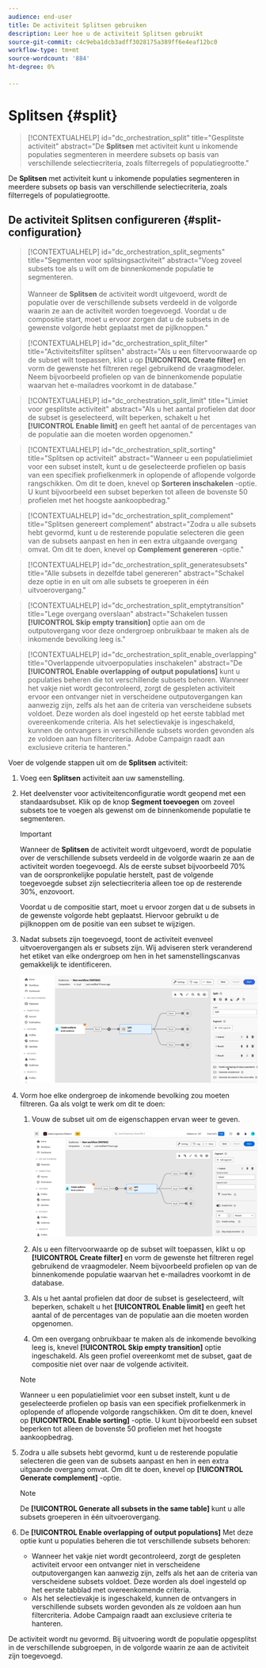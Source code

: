 ```yaml
---
audience: end-user
title: De activiteit Splitsen gebruiken
description: Leer hoe u de activiteit Splitsen gebruikt
source-git-commit: c4c9eba1dcb3adff3028175a389ff6e4eaf12bc0
workflow-type: tm+mt
source-wordcount: '884'
ht-degree: 0%

---
```



# Splitsen {#split}

>[!CONTEXTUALHELP]
>id="dc_orchestration_split"
>title="Gesplitste activiteit"
>abstract="De **Splitsen** met activiteit kunt u inkomende populaties segmenteren in meerdere subsets op basis van verschillende selectiecriteria, zoals filterregels of populatiegrootte."

De **Splitsen** met activiteit kunt u inkomende populaties segmenteren in meerdere subsets op basis van verschillende selectiecriteria, zoals filterregels of populatiegrootte.

## De activiteit Splitsen configureren {#split-configuration}

>[!CONTEXTUALHELP]
>id="dc_orchestration_split_segments"
>title="Segmenten voor splitsingsactiviteit"
>abstract="Voeg zoveel subsets toe als u wilt om de binnenkomende populatie te segmenteren.<br/></br>Wanneer de **Splitsen** de activiteit wordt uitgevoerd, wordt de populatie over de verschillende subsets verdeeld in de volgorde waarin ze aan de activiteit worden toegevoegd. Voordat u de compositie start, moet u ervoor zorgen dat u de subsets in de gewenste volgorde hebt geplaatst met de pijlknoppen."

>[!CONTEXTUALHELP]
>id="dc_orchestration_split_filter"
>title="Activiteitsfilter splitsen"
>abstract="Als u een filtervoorwaarde op de subset wilt toepassen, klikt u op **[!UICONTROL Create filter]** en vorm de gewenste het filtreren regel gebruikend de vraagmodeler. Neem bijvoorbeeld profielen op van de binnenkomende populatie waarvan het e-mailadres voorkomt in de database."

>[!CONTEXTUALHELP]
>id="dc_orchestration_split_limit"
>title="Limiet voor gesplitste activiteit"
>abstract="Als u het aantal profielen dat door de subset is geselecteerd, wilt beperken, schakelt u het **[!UICONTROL Enable limit]** en geeft het aantal of de percentages van de populatie aan die moeten worden opgenomen."

>[!CONTEXTUALHELP]
>id="dc_orchestration_split_sorting"
>title="Splitsen op activiteit"
>abstract="Wanneer u een populatielimiet voor een subset instelt, kunt u de geselecteerde profielen op basis van een specifiek profielkenmerk in oplopende of aflopende volgorde rangschikken. Om dit te doen, knevel op **Sorteren inschakelen** -optie. U kunt bijvoorbeeld een subset beperken tot alleen de bovenste 50 profielen met het hoogste aankoopbedrag."

>[!CONTEXTUALHELP]
>id="dc_orchestration_split_complement"
>title="Splitsen genereert complement"
>abstract="Zodra u alle subsets hebt gevormd, kunt u de resterende populatie selecteren die geen van de subsets aanpast en hen in een extra uitgaande overgang omvat. Om dit te doen, knevel op **Complement genereren** -optie."

>[!CONTEXTUALHELP]
>id="dc_orchestration_split_generatesubsets"
>title="Alle subsets in dezelfde tabel genereren"
>abstract="Schakel deze optie in en uit om alle subsets te groeperen in één uitvoerovergang."

>[!CONTEXTUALHELP]
>id="dc_orchestration_split_emptytransition"
>title="Lege overgang overslaan"
>abstract="Schakelen tussen **[!UICONTROL Skip empty transition]** optie aan om de outputovergang voor deze ondergroep onbruikbaar te maken als de inkomende bevolking leeg is."

>[!CONTEXTUALHELP]
>id="dc_orchestration_split_enable_overlapping"
>title="Overlappende uitvoerpopulaties inschakelen"
>abstract="De **[!UICONTROL Enable overlapping of output populations]** kunt u populaties beheren die tot verschillende subsets behoren. Wanneer het vakje niet wordt gecontroleerd, zorgt de gespleten activiteit ervoor een ontvanger niet in verscheidene outputovergangen kan aanwezig zijn, zelfs als het aan de criteria van verscheidene subsets voldoet. Deze worden als doel ingesteld op het eerste tabblad met overeenkomende criteria. Als het selectievakje is ingeschakeld, kunnen de ontvangers in verschillende subsets worden gevonden als ze voldoen aan hun filtercriteria. Adobe Campaign raadt aan exclusieve criteria te hanteren."

Voer de volgende stappen uit om de **Splitsen** activiteit:

1. Voeg een **Splitsen** activiteit aan uw samenstelling.

1. Het deelvenster voor activiteitenconfiguratie wordt geopend met een standaardsubset. Klik op de knop **Segment toevoegen** om zoveel subsets toe te voegen als gewenst om de binnenkomende populatie te segmenteren.

   >[!IMPORTANT]
   >
   >Wanneer de **Splitsen** de activiteit wordt uitgevoerd, wordt de populatie over de verschillende subsets verdeeld in de volgorde waarin ze aan de activiteit worden toegevoegd. Als de eerste subset bijvoorbeeld 70% van de oorspronkelijke populatie herstelt, past de volgende toegevoegde subset zijn selectiecriteria alleen toe op de resterende 30%, enzovoort.
   >
   >Voordat u de compositie start, moet u ervoor zorgen dat u de subsets in de gewenste volgorde hebt geplaatst. Hiervoor gebruikt u de pijlknoppen om de positie van een subset te wijzigen.

1. Nadat subsets zijn toegevoegd, toont de activiteit evenveel uitvoerovergangen als er subsets zijn. Wij adviseren sterk veranderend het etiket van elke ondergroep om hen in het samenstellingscanvas gemakkelijk te identificeren.

   ![](../assets/split.png)

1. Vorm hoe elke ondergroep de inkomende bevolking zou moeten filtreren. Ga als volgt te werk om dit te doen:

   1. Vouw de subset uit om de eigenschappen ervan weer te geven.

      ![](../assets/split-subset.png)

   1. Als u een filtervoorwaarde op de subset wilt toepassen, klikt u op **[!UICONTROL Create filter]** en vorm de gewenste het filtreren regel gebruikend de vraagmodeler. Neem bijvoorbeeld profielen op van de binnenkomende populatie waarvan het e-mailadres voorkomt in de database. <!--[Learn how to work with the query modeler](../../query/query-modeler-overview.md)-->

   1. Als u het aantal profielen dat door de subset is geselecteerd, wilt beperken, schakelt u het **[!UICONTROL Enable limit]** en geeft het aantal of de percentages van de populatie aan die moeten worden opgenomen.

   1. Om een overgang onbruikbaar te maken als de inkomende bevolking leeg is, knevel **[!UICONTROL Skip empty transition]** optie ingeschakeld. Als geen profiel overeenkomt met de subset, gaat de compositie niet over naar de volgende activiteit.

   >[!NOTE]
   >
   >Wanneer u een populatielimiet voor een subset instelt, kunt u de geselecteerde profielen op basis van een specifiek profielkenmerk in oplopende of aflopende volgorde rangschikken. Om dit te doen, knevel op **[!UICONTROL Enable sorting]** -optie. U kunt bijvoorbeeld een subset beperken tot alleen de bovenste 50 profielen met het hoogste aankoopbedrag.

1. Zodra u alle subsets hebt gevormd, kunt u de resterende populatie selecteren die geen van de subsets aanpast en hen in een extra uitgaande overgang omvat. Om dit te doen, knevel op **[!UICONTROL Generate complement]** -optie.

   >[!NOTE]
   >
   >De **[!UICONTROL Generate all subsets in the same table]** kunt u alle subsets groeperen in één uitvoerovergang.

1. De **[!UICONTROL Enable overlapping of output populations]** Met deze optie kunt u populaties beheren die tot verschillende subsets behoren:

   * Wanneer het vakje niet wordt gecontroleerd, zorgt de gespleten activiteit ervoor een ontvanger niet in verscheidene outputovergangen kan aanwezig zijn, zelfs als het aan de criteria van verscheidene subsets voldoet. Deze worden als doel ingesteld op het eerste tabblad met overeenkomende criteria.
   * Als het selectievakje is ingeschakeld, kunnen de ontvangers in verschillende subsets worden gevonden als ze voldoen aan hun filtercriteria. Adobe Campaign raadt aan exclusieve criteria te hanteren.

De activiteit wordt nu gevormd. Bij uitvoering wordt de populatie opgesplitst in de verschillende subgroepen, in de volgorde waarin ze aan de activiteit zijn toegevoegd.

<!--
## Example{#split-example}

In the following example, the **[!UICONTROL Split]** activity is used to segment an audience into distinct subsets based on the communication channel that we want to use :

* **Subset 1 "push"**: This subset comprises all profiles who have installed our mobile application.
* **Subset 2 "sms"**: Mobile phone users: For the remaining population that did not fall into Subset 1, subset 2 applies a filtering rule to select profiles with mobile phones in the database.
* **Complement transition**: This transition captures all the remaining profiles that did not match Subset 1 or Subset 2. Specifically, it includes profiles who neither installed the mobile application nor have a mobile phone, such as users who haven't installed the mobile app or lack a registered mobile number.

![](../assets/workflow-split-example.png)
-->
